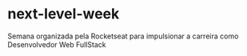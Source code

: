 # next-level-week
Semana organizada pela Rocketseat para impulsionar a carreira como Desenvolvedor Web FullStack
